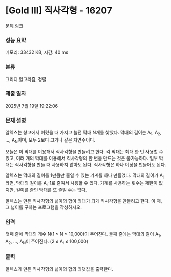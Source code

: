 # [Gold III] 직사각형 - 16207 

[문제 링크](https://www.acmicpc.net/problem/16207) 

### 성능 요약

메모리: 33432 KB, 시간: 40 ms

### 분류

그리디 알고리즘, 정렬

### 제출 일자

2025년 7월 19일 19:22:06

### 문제 설명

<p>알렉스는 창고에서 어렸을 때 가지고 놀던 막대 N개를 찾았다. 막대의 길이는 A<sub>1</sub>, A<sub>2</sub>, ..., A<sub>N</sub>이며, 모두 2보다 크거나 같은 자연수이다.</p>

<p>오늘은 이 막대를 이용해서 직사각형을 만들려고 한다. 각 막대는 최대 한 번 사용할 수 있고, 여러 개의 막대를 이용해서 직사각형의 한 변을 만드는 것은 불가능하다. 일부 막대는 직사각형을 만들 때 사용하지 않아도 된다. 직사각형은 하나 이상을 만들어도 된다.</p>

<p>알렉스는 막대의 길이를 1만큼만 줄일 수 있는 기계를 하나 만들었다. 막대의 길이가 A<sub>i</sub>라면, 막대의 길이를 A<sub>i</sub>-1로 줄여서 사용할 수 있다. 기계를 사용하는 횟수는 제한이 없지만, 길이를 줄인 막대를 또 줄일 수는 없다.</p>

<p>알렉스는 만든 직사각형의 넓이의 합이 최대가 되게 직사각형을 만들려고 한다. 이 때, 그 넓이를 구하는 프로그램을 작성하시오.</p>

### 입력 

 <p>첫째 줄에 막대의 개수 N(1 ≤ N ≤ 10,000)이 주어진다. 둘째 줄에는 막대의 길이 A<sub>1</sub>, A<sub>2</sub>, ..., A<sub>N</sub>이 주어진다. (2 ≤ A<sub>i</sub> ≤ 100,000)</p>

### 출력 

 <p>알렉스가 만든 직사각형의 넓이의 합의 최댓값을 출력한다.</p>

